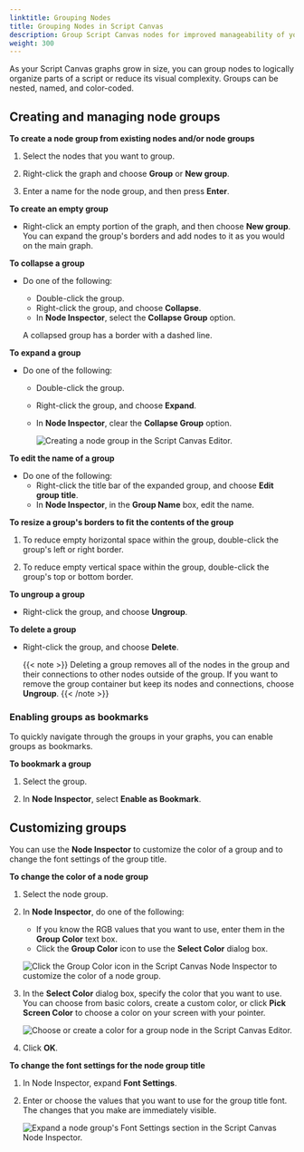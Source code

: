```yaml
---
linktitle: Grouping Nodes
title: Grouping Nodes in Script Canvas
description: Group Script Canvas nodes for improved manageability of your graphs in Open 3D Engine (O3DE).
weight: 300
---
```


As your Script Canvas graphs grow in size, you can group nodes to logically organize parts of a script or reduce its visual complexity. Groups can be nested, named, and color-coded.

## Creating and managing node groups

**To create a node group from existing nodes and/or node groups**

1. Select the nodes that you want to group.

1. Right-click the graph and choose **Group** or **New group**.

1. Enter a name for the node group, and then press **Enter**.

**To create an empty group**
+ Right-click an empty portion of the graph, and then choose **New group**. You can expand the group's borders and add nodes to it as you would on the main graph.

**To collapse a group**
+ Do one of the following:
  + Double-click the group.
  + Right-click the group, and choose **Collapse**.
  + In **Node Inspector**, select the **Collapse Group** option.

  A collapsed group has a border with a dashed line.

**To expand a group**
+ Do one of the following:
  + Double-click the group.
  + Right-click the group, and choose **Expand**.
  + In **Node Inspector**, clear the **Collapse Group** option.

    ![Creating a node group in the Script Canvas Editor.](/images/user-guide/scripting/script-canvas/nodes-grouping-expand.gif)

**To edit the name of a group**
+ Do one of the following:
  + Right-click the title bar of the expanded group, and choose **Edit group title**.
  + In **Node Inspector**, in the **Group Name** box, edit the name.

**To resize a group's borders to fit the contents of the group**

1. To reduce empty horizontal space within the group, double-click the group's left or right border.

1. To reduce empty vertical space within the group, double-click the group's top or bottom border.

**To ungroup a group**
+ Right-click the group, and choose **Ungroup**.

**To delete a group**
+ Right-click the group, and choose **Delete**.

    {{< note >}}
Deleting a group removes all of the nodes in the group and their connections to other nodes outside of the group. If you want to remove the group container but keep its nodes and connections, choose **Ungroup**.
    {{< /note >}}

### Enabling groups as bookmarks

To quickly navigate through the groups in your graphs, you can enable groups as bookmarks.

**To bookmark a group**

1. Select the group.

1. In **Node Inspector**, select **Enable as Bookmark**.

## Customizing groups

You can use the **Node Inspector** to customize the color of a group and to change the font settings of the group title.

**To change the color of a node group**

1. Select the node group.

1. In **Node Inspector**, do one of the following:
   + If you know the RGB values that you want to use, enter them in the **Group Color** text box.
   + Click the **Group Color** icon to use the **Select Color** dialog box.

    ![Click the Group Color icon in the Script Canvas Node Inspector to customize the color of a node group.](/images/user-guide/scripting/script-canvas/nodes-grouping-color.png)

1. In the **Select Color** dialog box, specify the color that you want to use. You can choose from basic colors, create a custom color, or click **Pick Screen Color** to choose a color on your screen with your pointer.

    ![Choose or create a color for a group node in the Script Canvas Editor.](/images/user-guide/scripting/script-canvas/nodes-grouping-color-select.png)

1. Click **OK**.

**To change the font settings for the node group title**

1. In Node Inspector, expand **Font Settings**.

1. Enter or choose the values that you want to use for the group title font. The changes that you make are immediately visible.

    ![Expand a node group's Font Settings section in the Script Canvas Node Inspector.](/images/user-guide/scripting/script-canvas/nodes-grouping-font-settings.png)
